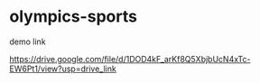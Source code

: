 # olympics-sports
demo link

https://drive.google.com/file/d/1DOD4kF_arKf8Q5XbjbUcN4xTc-EW6Pt1/view?usp=drive_link
